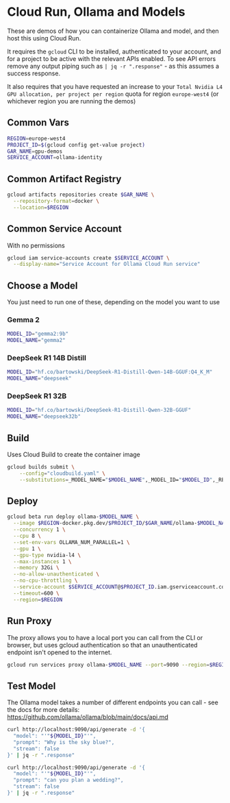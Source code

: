 # Cloud Run, Ollama and Models

These are demos of how you can containerize Ollama and model, and then host this using
Cloud Run.

It requires the `gcloud` CLI to be installed, authenticated to your account, and for a project
to be active with the relevant APIs enabled. To see API errors remove any output piping such as
`| jq -r ".response"` - as this assumes a success response.

It also requires that you have requested an increase to your `Total Nvidia L4 GPU allocation, per project per region` quota for region `europe-west4` (or whichever region you are running the demos)

## Common Vars

```sh
REGION=europe-west4
PROJECT_ID=$(gcloud config get-value project)
GAR_NAME=gpu-demos
SERVICE_ACCOUNT=ollama-identity
```

## Common Artifact Registry

```sh
gcloud artifacts repositories create $GAR_NAME \
  --repository-format=docker \
  --location=$REGION
```

## Common Service Account

With no permissions

```sh
gcloud iam service-accounts create $SERVICE_ACCOUNT \
  --display-name="Service Account for Ollama Cloud Run service"
```

## Choose a Model

You just need to run one of these, depending on the model you want to use

### Gemma 2

```sh
MODEL_ID="gemma2:9b"
MODEL_NAME="gemma2"
```

### DeepSeek R1 14B Distill

```sh
MODEL_ID="hf.co/bartowski/DeepSeek-R1-Distill-Qwen-14B-GGUF:Q4_K_M"
MODEL_NAME="deepseek"
```

### DeepSeek R1 32B

```sh
MODEL_ID="hf.co/bartowski/DeepSeek-R1-Distill-Qwen-32B-GGUF"
MODEL_NAME="deepseek32b"
```

## Build

Uses Cloud Build to create the container image

```sh
gcloud builds submit \
    --config="cloudbuild.yaml" \
    --substitutions=_MODEL_NAME="$MODEL_NAME",_MODEL_ID="$MODEL_ID",_REGION="$REGION",_GAR_NAME="$GAR_NAME"
```

## Deploy

```sh
gcloud beta run deploy ollama-$MODEL_NAME \
  --image $REGION-docker.pkg.dev/$PROJECT_ID/$GAR_NAME/ollama-$MODEL_NAME \
  --concurrency 1 \
  --cpu 8 \
  --set-env-vars OLLAMA_NUM_PARALLEL=1 \
  --gpu 1 \
  --gpu-type nvidia-l4 \
  --max-instances 1 \
  --memory 32Gi \
  --no-allow-unauthenticated \
  --no-cpu-throttling \
  --service-account $SERVICE_ACCOUNT@$PROJECT_ID.iam.gserviceaccount.com \
  --timeout=600 \
  --region=$REGION
```

## Run Proxy

The proxy allows you to have a local port you can call from the CLI or browser, but uses gcloud
authentication so that an unauthenticated endpoint isn't opened to the internet.

```sh
gcloud run services proxy ollama-$MODEL_NAME --port=9090 --region=$REGION
```

## Test Model

The Ollama model takes a number of different endpoints you can call - see the docs for more details: <https://github.com/ollama/ollama/blob/main/docs/api.md>

```sh
curl http://localhost:9090/api/generate -d '{
  "model": "'"${MODEL_ID}"'",
  "prompt": "Why is the sky blue?",
  "stream": false
}' | jq -r ".response"

curl http://localhost:9090/api/generate -d '{
  "model": "'"${MODEL_ID}"'",
  "prompt": "can you plan a wedding?",
  "stream": false
}' | jq -r ".response"

```
